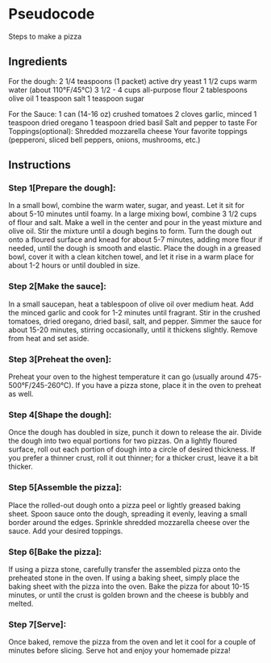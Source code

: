 # Pseudocode
Steps to make a pizza

## Ingredients
For the dough: 
2 1/4 teaspoons (1 packet) active dry yeast
1 1/2 cups warm water (about 110°F/45°C)
3 1/2 - 4 cups all-purpose flour
2 tablespoons olive oil
1 teaspoon salt
1 teaspoon sugar

For the Sauce:
1 can (14-16 oz) crushed tomatoes
2 cloves garlic, minced
1 teaspoon dried oregano
1 teaspoon dried basil
Salt and pepper to taste
For Toppings(optional):
Shredded mozzarella cheese
Your favorite toppings (pepperoni, sliced bell peppers, onions, mushrooms, etc.)

## Instructions
### Step 1[Prepare the dough]:
In a small bowl, combine the warm water, sugar, and yeast. Let it sit for about 5-10 minutes until foamy.
In a large mixing bowl, combine 3 1/2 cups of flour and salt. Make a well in the center and pour in the yeast mixture and olive oil.
Stir the mixture until a dough begins to form.
Turn the dough out onto a floured surface and knead for about 5-7 minutes, adding more flour if needed, until the dough is smooth and elastic.
Place the dough in a greased bowl, cover it with a clean kitchen towel, and let it rise in a warm place for about 1-2 hours or until doubled in size.
### Step 2[Make the sauce]:
In a small saucepan, heat a tablespoon of olive oil over medium heat.
Add the minced garlic and cook for 1-2 minutes until fragrant.
Stir in the crushed tomatoes, dried oregano, dried basil, salt, and pepper.
Simmer the sauce for about 15-20 minutes, stirring occasionally, until it thickens slightly. Remove from heat and set aside.
### Step 3[Preheat the oven]:
Preheat your oven to the highest temperature it can go (usually around 475-500°F/245-260°C). If you have a pizza stone, place it in the oven to preheat as well.
### Step 4[Shape the dough]:
Once the dough has doubled in size, punch it down to release the air.
Divide the dough into two equal portions for two pizzas.
On a lightly floured surface, roll out each portion of dough into a circle of desired thickness. If you prefer a thinner crust, roll it out thinner; for a thicker crust, leave it a bit thicker.
### Step 5[Assemble the pizza]:
Place the rolled-out dough onto a pizza peel or lightly greased baking sheet.
Spoon sauce onto the dough, spreading it evenly, leaving a small border around the edges.
Sprinkle shredded mozzarella cheese over the sauce.
Add your desired toppings.
### Step 6[Bake the pizza]:
If using a pizza stone, carefully transfer the assembled pizza onto the preheated stone in the oven. If using a baking sheet, simply place the baking sheet with the pizza into the oven.
Bake the pizza for about 10-15 minutes, or until the crust is golden brown and the cheese is bubbly and melted.
### Step 7[Serve]:
Once baked, remove the pizza from the oven and let it cool for a couple of minutes before slicing. Serve hot and enjoy your homemade pizza!